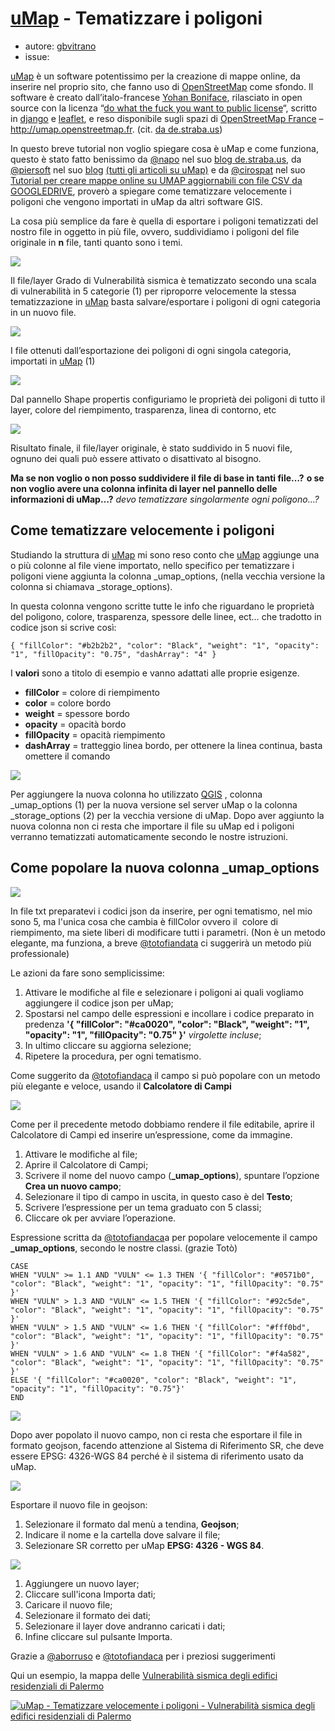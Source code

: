 # [uMap](http://umap.openstreetmap.fr/it/) - Tematizzare i poligoni

* autore: [gbvitrano](https://twitter.com/gbvitrano)
* issue:
 
[uMap](http://umap.openstreetmap.fr/it/) è un software potentissimo per la creazione di mappe online, da inserire nel proprio sito, che fanno uso di [OpenStreetMap](http://osm.org/) come sfondo.
Il software è creato dall’italo-francese [Yohan Boniface](http://yohanboniface.me/), rilasciato in open source con la licenza “[do what the fuck you want to public license](https://github.com/yohanboniface/uMap)“, scritto in [django](https://www.djangoproject.com/) e [leaflet](http://leafletjs.com/), e reso disponibile sugli spazi di [OpenStreetMap France](http://www.openstreetmap.fr/) – http://umap.openstreetmap.fr. (cit. [da de.straba.us](http://de.straba.us/2015/05/22/tutorial-creare-una-mappa-online-con-fotografie-in-umap-aggiornabile-con-ethercalc/))

In questo breve tutorial non voglio spiegare cosa è uMap e come funziona, questo è stato fatto benissimo da [@napo](https://twitter.com/napo) nel suo [blog de.straba.us](http://de.straba.us/2015/05/22/tutorial-creare-una-mappa-online-con-fotografie-in-umap-aggiornabile-con-ethercalc/), da [@piersoft](https://twitter.com/Piersoft) nel suo [blog](http://www.piersoft.it/da-un-csv-o-geojson-ad-una-mappa/) [(tutti gli articoli su uMap)](http://www.piersoft.it/?s=umap) e da [@cirospat](https://twitter.com/cirospat) nel suo [Tutorial per creare mappe online su UMAP aggiornabili con file CSV da GOOGLEDRIVE](https://cirospat.readthedocs.io/it/latest/tutorial-googledrive-to-umap.html?highlight=umap), proverò a spiegare come tematizzare velocemente i poligoni che vengono importati in uMap da altri software GIS.

La cosa più semplice da fare è quella di esportare i poligoni tematizzati del nostro file in oggetto in  più file, ovvero, suddividiamo i poligoni del file originale in **n** file, tanti quanto sono i temi.

![](/img/uMap/qgis1.jpg)

Il file/layer Grado di Vulnerabilità sismica è tematizzato secondo una scala di vulnerabilità in 5 categorie (1) per riproporre velocemente la stessa tematizzazione in [uMap](http://umap.openstreetmap.fr/it/) basta salvare/esportare i poligoni di ogni categoria in un nuovo file.

![](/img/uMap/umap_02.jpg)

I file ottenuti dall’esportazione dei poligoni di ogni singola categoria, importati in [uMap](http://umap.openstreetmap.fr/it/)  (1)

![](/img/uMap/umap_03.jpg)

Dal pannello Shape propertis configuriamo le proprietà dei poligoni di tutto il layer, colore del riempimento, trasparenza, linea di contorno, etc

![](/img/uMap/umap_04.jpg)

Risultato finale, il file/layer originale, è stato suddivido in 5 nuovi file, ognuno dei quali può essere attivato o disattivato al bisogno.

**Ma se non voglio o non posso suddividere il file di base in tanti file…?**
**o se non voglio avere una colonna infinita di layer nel pannello delle informazioni di uMap…?**
*devo tematizzare singolarmente ogni poligono...?*

## Come tematizzare velocemente i poligoni
Studiando la struttura di [uMap](http://umap.openstreetmap.fr/it/) mi sono reso conto che [uMap](http://umap.openstreetmap.fr/it/) aggiunge una o più colonne al file viene importato, nello specifico per tematizzare i poligoni viene aggiunta la colonna _umap_options, (nella vecchia versione la colonna si chiamava _storage_options).

In questa colonna vengono scritte tutte le info che riguardano le proprietà del poligono, colore, trasparenza, spessore delle linee, ect… che tradotto in codice json si scrive così:

```
{ "fillColor": "#b2b2b2", "color": "Black", "weight": "1", "opacity": "1", "fillOpacity": "0.75", "dashArray": "4" }
```

I **valori** sono a titolo di esempio e vanno adattati alle proprie esigenze.

- **fillColor** = colore di riempimento
- **color** = colore bordo
- **weight** = spessore bordo
- **opacity** = opacità bordo
- **fillOpacity** = opacità riempimento
- **dashArray** = tratteggio linea bordo, per ottenere la linea continua, basta omettere il comando

![](/img/uMap/qgis2.jpg)

Per aggiungere la nuova colonna ho utilizzato [QGIS](https://www.qgis.org/it/site/) , colonna _umap_options (1) per la nuova versione sel server uMap o la colonna _storage_options  (2) per la vecchia versione di uMap. Dopo aver aggiunto la nuova colonna non ci resta che importare il file su uMap ed i poligoni verranno tematizzati automaticamente secondo le nostre istruzioni.

## Come popolare la nuova colonna _umap_options

![](/img/uMap/qgis3.jpg)

In file txt preparatevi i codici json da inserire, per ogni tematismo, nel mio sono 5, ma l'unica cosa che cambia è fillColor ovvero il  colore di riempimento, ma siete liberi di modificare tutti i parametri. (Non è un metodo elegante, ma funziona, a breve [@totofiandata](https://twitter.com/totofiandaca) ci suggerirà un metodo più professionale)

Le azioni da fare sono semplicissime:
1. Attivare le modifiche al file e selezionare i poligoni ai quali vogliamo aggiungere il codice json per uMap;
3. Spostarsi nel campo delle espressioni e incollare i codice preparato in predenza **'{ "fillColor": "#ca0020", "color": "Black", "weight": "1", "opacity": "1", "fillOpacity": "0.75" }'** *virgolette incluse*;
4. In ultimo cliccare su aggiorna selezione;
5. Ripetere la procedura, per ogni tematismo.

Come suggerito da [@totofiandaca](https://twitter.com/totofiandaca) il campo si può popolare con un metodo più elegante e veloce, usando il **Calcolatore di Campi**

![](/img/uMap/qgis6.jpg)

Come per il precedente metodo dobbiamo rendere il file editabile, aprire il Calcolatore di Campi ed inserire un’espressione, come da immagine.
1. Attivare le modifiche al file;
2. Aprire il Calcolatore di Campi;
3. Scrivere il nome del nuovo campo (**_umap_options**), spuntare l’opzione **Crea un nuovo campo**;
4. Selezionare il tipo di campo in uscita, in questo caso è del **Testo**;
5. Scrivere l’espressione per un tema graduato con 5 classi;
6. Cliccare ok per avviare l’operazione.

Espressione scritta da [@totofiandaca](https://twitter.com/totofiandaca)a per popolare velocemente il campo **_umap_options**, secondo le nostre classi. (grazie Totò)

```
CASE
WHEN "VULN" >= 1.1 AND "VULN" <= 1.3 THEN '{ "fillColor": "#0571b0", "color": "Black", "weight": "1", "opacity": "1", "fillOpacity": "0.75" }'
WHEN "VULN" > 1.3 AND "VULN" <= 1.5 THEN '{ "fillColor": "#92c5de", "color": "Black", "weight": "1", "opacity": "1", "fillOpacity": "0.75" }'
WHEN "VULN" > 1.5 AND "VULN" <= 1.6 THEN '{ "fillColor": "#fff0bd", "color": "Black", "weight": "1", "opacity": "1", "fillOpacity": "0.75" }'
WHEN "VULN" > 1.6 AND "VULN" <= 1.8 THEN '{ "fillColor": "#f4a582", "color": "Black", "weight": "1", "opacity": "1", "fillOpacity": "0.75" }'
ELSE '{ "fillColor": "#ca0020", "color": "Black", "weight": "1", "opacity": "1", "fillOpacity": "0.75"}'
END
```

![](/img/uMap/qgis4.jpg)

Dopo aver popolato il nuovo campo, non ci resta che esportare il file in formato geojson, facendo attenzione al Sistema di Riferimento SR, che deve essere EPSG: 4326-WGS 84 perché è il sistema di riferimento usato da uMap.

![](/img/uMap/qgis5.jpg)

Esportare il nuovo file in geojson:
1. Selezionare il formato dal menù a tendina, **Geojson**;
2. Indicare il nome e la cartella dove salvare il file;
3. Selezionare SR corretto per uMap **EPSG: 4326 - WGS 84**.

![](/img/uMap/umap_05.jpg)

1. Aggiungere un nuovo layer;
2. Cliccare sull'icona Importa dati;
3. Caricare il nuovo file;
4. Selezionare il formato dei dati;
5. Selezionare il layer dove andranno caricati i dati; 
6. Infine cliccare sul pulsante Importa.

Grazie a [@aborruso](https://twitter.com/aborruso) e [@totofiandaca](https://twitter.com/totofiandaca) per i preziosi suggerimenti

Qui un esempio, la mappa delle [Vulnerabilità sismica degli edifici residenziali di Palermo](http://u.osmfr.org/m/129487/)

<a href="http://u.osmfr.org/m/129487/"><img  title="uMap - Tematizzare velocemente i poligoni - Vulnerabilità sismica degli edifici residenziali di Palermo " src="https://raw.githubusercontent.com/opendatasicilia/tansignari/master/img/uMap/umap.jpg" alt="uMap - Tematizzare velocemente i poligoni - Vulnerabilità sismica degli edifici residenziali di Palermo " width="auto" /></a>



